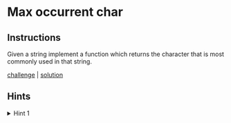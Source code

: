 # Max occurrent char

## Instructions

Given a string implement a function which returns the character that is most commonly used in that string.

[challenge](solution_test.go) | [solution](solution.go)

## Hints

<details>
<summary>Hint 1</summary>
Use frequency counter or multiple pointers pattern.
</details>
